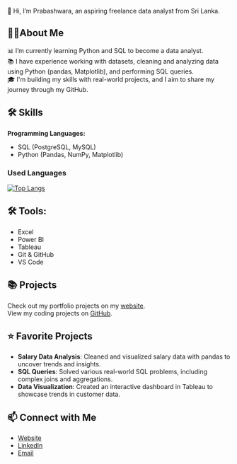 👋 Hi, I’m Prabashwara, an aspiring freelance data analyst from Sri Lanka.

## 🙋‍♂**About Me**  
📊 I’m currently learning Python and SQL to become a data analyst.  
📚 I have experience working with datasets, cleaning and analyzing data using Python (pandas, Matplotlib), and performing SQL queries.  
🎓 I'm building my skills with real-world projects, and I aim to share my journey through my GitHub.  

## 🛠 **Skills**  
**Programming Languages:**  
- SQL (PostgreSQL, MySQL)  
- Python (Pandas, NumPy, Matplotlib)

### Used Languages
[![Top Langs](https://github-readme-stats.vercel.app/api/top-langs/?username=induminap&layout=compact)](https://github.com/induminap/github-readme-stats)

## 🛠 **Tools:**  
- Excel
- Power BI
- Tableau  
- Git & GitHub
- VS Code  

## 📚 **Projects**  
Check out my portfolio projects on my [website](#).  
View my coding projects on [GitHub](https://github.com/InduminaP).

## ⭐ **Favorite Projects**  
- **Salary Data Analysis**: Cleaned and visualized salary data with pandas to uncover trends and insights.  
- **SQL Queries**: Solved various real-world SQL problems, including complex joins and aggregations.  
- **Data Visualization**: Created an interactive dashboard in Tableau to showcase trends in customer data.

## 📫 **Connect with Me**  
- [Website](#)  
- [LinkedIn](https://www.linkedin.com/in/indumina-prabashwara/)  
- [Email](mailto:induminaprabashwara3@gmail.com)

<!---
InduminaP/InduminaP is a ✨ special ✨ repository because its `README.md` (this file) appears on your GitHub profile.
You can click the Preview link to take a look at your changes.
--->
